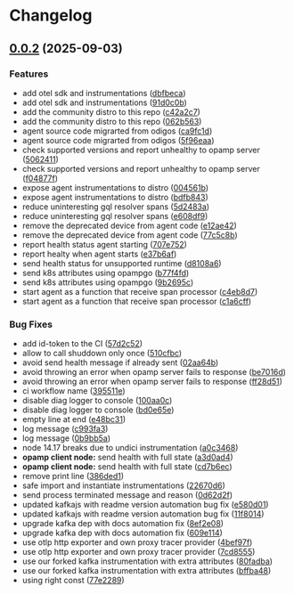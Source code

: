 # Changelog

## [0.0.2](https://github.com/odigos-io/opentelemetry-node/compare/opentelemetry-node-v0.0.1...opentelemetry-node-v0.0.2) (2025-09-03)


### Features

* add otel sdk and instrumentations ([dbfbeca](https://github.com/odigos-io/opentelemetry-node/commit/dbfbeca891544b3052de0b43953a2ac2e309df34))
* add otel sdk and instrumentations ([91d0c0b](https://github.com/odigos-io/opentelemetry-node/commit/91d0c0b36751c69bb94cae9e3134ec82a71b3758))
* add the community distro to this repo ([c42a2c7](https://github.com/odigos-io/opentelemetry-node/commit/c42a2c76a8c6224f1b689b0c6a5a856fee183dec))
* add the community distro to this repo ([062b563](https://github.com/odigos-io/opentelemetry-node/commit/062b563c9973d5a4be77f9a30cf6de4f73bd77b7))
* agent source code migrarted from odigos ([ca9fc1d](https://github.com/odigos-io/opentelemetry-node/commit/ca9fc1d2a641bd35f4f43c4d8950436f0618d230))
* agent source code migrarted from odigos ([5f96eaa](https://github.com/odigos-io/opentelemetry-node/commit/5f96eaa65eaed203b2e30559ffd93def6c2b3900))
* check supported versions and report unhealthy to opamp server ([5062411](https://github.com/odigos-io/opentelemetry-node/commit/5062411cf0e811a340b4f6c3e55505d3c90da98a))
* check supported versions and report unhealthy to opamp server ([f04877f](https://github.com/odigos-io/opentelemetry-node/commit/f04877f0095802a895db0a7cd3ecd74f19a5a993))
* expose agent instrumentations to distro ([004561b](https://github.com/odigos-io/opentelemetry-node/commit/004561b3c9c9a9c30e52e3755026eb08a26764d6))
* expose agent instrumentations to distro ([bdfb843](https://github.com/odigos-io/opentelemetry-node/commit/bdfb843a192a35a6262cf3885f27b9e9d39ec0d9))
* reduce uninteresting gql resolver spans ([5d2483a](https://github.com/odigos-io/opentelemetry-node/commit/5d2483add83758181dfdd44d54d7035e9fa51d2b))
* reduce uninteresting gql resolver spans ([e608df9](https://github.com/odigos-io/opentelemetry-node/commit/e608df9c75499167055ef40fedc181b97d43a45c))
* remove the deprecated device from agent code ([e12ae42](https://github.com/odigos-io/opentelemetry-node/commit/e12ae42e925d105eacce98334078cbaf1a6ec815))
* remove the deprecated device from agent code ([77c5c8b](https://github.com/odigos-io/opentelemetry-node/commit/77c5c8bd66f2983504fe195fcde074d2a4b9cb19))
* report health status agent starting ([707e752](https://github.com/odigos-io/opentelemetry-node/commit/707e7529c5c8ce6c2df34f47eb256c3f4139dca6))
* report healty when agent starts ([e37b6af](https://github.com/odigos-io/opentelemetry-node/commit/e37b6af9e73c757596550cca872a98ca0ca9c731))
* send health status for unsupported runtime ([d8108a6](https://github.com/odigos-io/opentelemetry-node/commit/d8108a6211557b59f196db1aed631f28a49a1cef))
* send k8s attributes using opampgo ([b77f4fd](https://github.com/odigos-io/opentelemetry-node/commit/b77f4fdc6a3e75cc94a5216a9d152f46a13e19b0))
* send k8s attributes using opampgo ([9b2695c](https://github.com/odigos-io/opentelemetry-node/commit/9b2695cc15ac199eb322f4c1afbca6ea2f74d0ad))
* start agent as a function that receive span processor ([c4eb8d7](https://github.com/odigos-io/opentelemetry-node/commit/c4eb8d74436e6b7660566155d9857c0499dc90f4))
* start agent as a function that receive span processor ([c1a6cff](https://github.com/odigos-io/opentelemetry-node/commit/c1a6cff82bdeeb4ba9fdf033caeeba76b149cb07))


### Bug Fixes

* add id-token to the CI ([57d2c52](https://github.com/odigos-io/opentelemetry-node/commit/57d2c52dbdd2d5139a431881b7fe2fe06821eec3))
* allow to call shuddown only once ([510cfbc](https://github.com/odigos-io/opentelemetry-node/commit/510cfbce3f98800e724c5826d46908770ece90cd))
* avoid send health message if already sent ([02aa64b](https://github.com/odigos-io/opentelemetry-node/commit/02aa64b8dae202b59e4670b18449bb877875816b))
* avoid throwing an error when opamp server fails to response ([be7016d](https://github.com/odigos-io/opentelemetry-node/commit/be7016df1771f9cd1b7c93bc04ec61f1825020e8))
* avoid throwing an error when opamp server fails to response ([ff28d51](https://github.com/odigos-io/opentelemetry-node/commit/ff28d51fc8b1789d785a96b84bf21de2cfdb46a5))
* ci workflow name ([395511e](https://github.com/odigos-io/opentelemetry-node/commit/395511efd732e01d32faca80e30f7c34f5c17dd9))
* disable diag logger to console ([100aa0c](https://github.com/odigos-io/opentelemetry-node/commit/100aa0c0fe365bb9520b45d8bd0abc31da818333))
* disable diag logger to console ([bd0e65e](https://github.com/odigos-io/opentelemetry-node/commit/bd0e65e1b9e2938adb27f4be6397fb7fa1abdf1d))
* empty line at end ([e48bc31](https://github.com/odigos-io/opentelemetry-node/commit/e48bc31ed65940ad05810b15948cf1ba543af052))
* log message ([c993fa3](https://github.com/odigos-io/opentelemetry-node/commit/c993fa3c1ea96ebdc2e0002fd0d1b221eba88d05))
* log message ([0b9bb5a](https://github.com/odigos-io/opentelemetry-node/commit/0b9bb5afb4c5d77af93bf1de9d831a00cb8a74e7))
* node 14.17 breaks due to undici instrumentation ([a0c3468](https://github.com/odigos-io/opentelemetry-node/commit/a0c34680253cfef690e0eefcc3d3cf8a3d895af1))
* **opamp client node:** send health with full state ([a3d0ad4](https://github.com/odigos-io/opentelemetry-node/commit/a3d0ad409a53df846f0fb7b3334f67de987ef35e))
* **opamp client node:** send health with full state ([cd7b6ec](https://github.com/odigos-io/opentelemetry-node/commit/cd7b6ec996810c88dc473d3a8ea390692a05d108))
* remove print line ([386ded1](https://github.com/odigos-io/opentelemetry-node/commit/386ded172df9157e48427353dc7787702fff3a50))
* safe import and instantiate instrumentations ([22670d6](https://github.com/odigos-io/opentelemetry-node/commit/22670d63d98eb910464d2b949d7b4daf73f441bb))
* send process terminated message and reason ([0d62d2f](https://github.com/odigos-io/opentelemetry-node/commit/0d62d2fd195c2a493b0a44c887f4b13a3f1dbe2f))
* updated kafkajs with readme version automation bug fix ([e580d01](https://github.com/odigos-io/opentelemetry-node/commit/e580d01e4515c105852e5dcdd391fd8fd95409c8))
* updated kafkajs with readme version automation bug fix ([11f8014](https://github.com/odigos-io/opentelemetry-node/commit/11f801469b847906d7bf01e102c257d6b6bc2728))
* upgrade kafka dep with docs automation fix ([8ef2e08](https://github.com/odigos-io/opentelemetry-node/commit/8ef2e08c10e2497ac7149cfa1f583d861fc976b6))
* upgrade kafka dep with docs automation fix ([609e114](https://github.com/odigos-io/opentelemetry-node/commit/609e1148f0304bed4f418ef9ff33d5965ca887ab))
* use otlp http exporter and own proxy tracer provider ([4bef97f](https://github.com/odigos-io/opentelemetry-node/commit/4bef97f6cc8210b3e945ad8d83ccb96e0a426bd0))
* use otlp http exporter and own proxy tracer provider ([7cd8555](https://github.com/odigos-io/opentelemetry-node/commit/7cd8555a1b59682ffeec65ba128d93ee838f7f29))
* use our forked kafka instrumentation with extra attributes ([80fadba](https://github.com/odigos-io/opentelemetry-node/commit/80fadba66fef7c74436541273c4fa7c12b9c58ab))
* use our forked kafka instrumentation with extra attributes ([bffba48](https://github.com/odigos-io/opentelemetry-node/commit/bffba48df94cf79041fea1ea3fea946824aa87a2))
* using right const ([77e2289](https://github.com/odigos-io/opentelemetry-node/commit/77e22893116fa858433819503985ca58d8951839))
